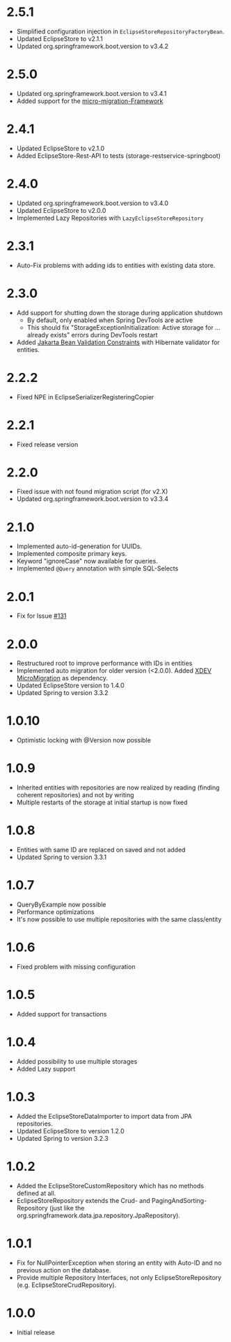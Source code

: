# 2.5.1

* Simplified configuration injection in ``EclipseStoreRepositoryFactoryBean``.
* Updated EclipseStore to v2.1.1
* Updated org.springframework.boot.version to v3.4.2

# 2.5.0

* Updated org.springframework.boot.version to v3.4.1
* Added support for the [micro-migration-Framework](https://github.com/xdev-software/micro-migration)

# 2.4.1

* Updated EclipseStore to v2.1.0
* Added EclipseStore-Rest-API to tests (storage-restservice-springboot)

# 2.4.0

* Updated org.springframework.boot.version to v3.4.0
* Updated EclipseStore to v2.0.0
* Implemented Lazy Repositories with ``LazyEclipseStoreRepository``

# 2.3.1

* Auto-Fix problems with adding ids to entities with existing data store.

# 2.3.0

* Add support for shutting down the storage during application shutdown
  * By default, only enabled when Spring DevTools are active
  * This should fix "StorageExceptionInitialization: Active storage for ... already exists" errors during DevTools restart
* Added [Jakarta Bean Validation Constraints](https://jakarta.ee/learn/docs/jakartaee-tutorial/current/beanvalidation/bean-validation/bean-validation.html#_using_jakarta_bean_validation_constraints) with Hibernate validator for entities.

# 2.2.2

* Fixed NPE in EclipseSerializerRegisteringCopier

# 2.2.1

* Fixed release version

# 2.2.0

* Fixed issue with not found migration script (for v2.X)
* Updated org.springframework.boot.version to v3.3.4

# 2.1.0

* Implemented auto-id-generation for UUIDs.
* Implemented composite primary keys.
* Keyword "ignoreCase" now available for queries.
* Implemented ``@Query`` annotation with simple SQL-Selects

# 2.0.1

* Fix for Issue [#131](https://github.com/xdev-software/spring-data-eclipse-store/issues/131)

# 2.0.0

* Restructured root to improve performance with IDs in entities
* Implemented auto migration for older version (<2.0.0).
  Added [XDEV MicroMigration](https://github.com/xdev-software/micro-migration) as dependency.
* Updated EclipseStore version to 1.4.0
* Updated Spring to version 3.3.2

# 1.0.10

* Optimistic locking with @Version now possible

# 1.0.9

* Inherited entities with repositories are now realized by reading (finding coherent repositories) and not by writing
* Multiple restarts of the storage at initial startup is now fixed

# 1.0.8

* Entities with same ID are replaced on saved and not added
* Updated Spring to version 3.3.1

# 1.0.7

* QueryByExample now possible
* Performance optimizations
* It's now possible to use multiple repositories with the same class/entity

# 1.0.6

* Fixed problem with missing configuration

# 1.0.5

* Added support for transactions

# 1.0.4

* Added possibility to use multiple storages
* Added Lazy support

# 1.0.3

* Added the EclipseStoreDataImporter to import data from JPA repositories.
* Updated EclipseStore to version 1.2.0
* Updated Spring to version 3.2.3

# 1.0.2

* Added the EclipseStoreCustomRepository which has no methods defined at all.
* EclipseStoreRepository extends the Crud- and PagingAndSorting-Repository (just like the
  org.springframework.data.jpa.repository.JpaRepository).

# 1.0.1

* Fix for NullPointerException when storing an entity with Auto-ID and no previous action on the database.
* Provide multiple Repository Interfaces, not only EclipseStoreRepository (e.g. EclipseStoreCrudRepository).

# 1.0.0

* Initial release
 

